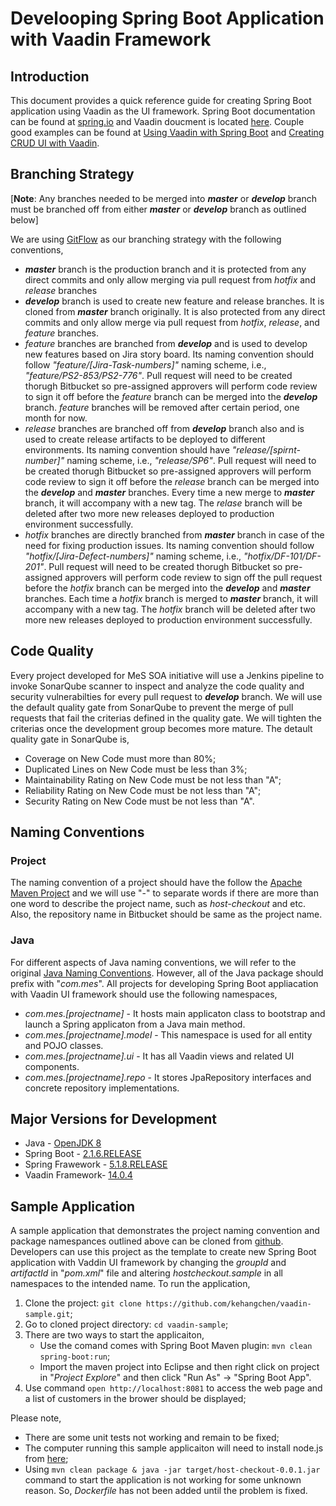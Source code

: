 # Develooping Spring Boot Application with Vaadin Framework

## Introduction

This document provides a quick reference guide for creating Spring Boot application using Vaadin as the UI framework.  Spring Boot documentation can be found at [spring.io](https://docs.spring.io/spring-boot/docs/current/reference/htmlsingle/) and Vaadin doucment is located [here](https://vaadin.com/docs/v10/index.html).  Couple good examples can be found at [Using Vaadin with Spring Boot](https://github.com/vaadin/flow-spring-examples/blob/master/pom.xml) and [Creating CRUD UI with Vaadin](https://spring.io/guides/gs/crud-with-vaadin/).

## Branching Strategy

[**Note**: Any branches needed to be merged into ***master*** or ***develop*** branch must be branched off from either ***master*** or ***develop*** branch as outlined below]

We are using [GitFlow](https://datasift.github.io/gitflow/IntroducingGitFlow.html) as our branching strategy with the following conventions,

* ***master*** branch is the production branch and it is protected from any direct commits and only allow merging via pull request from *hotfix* and *release* branches
* ***develop*** branch is used to create new feature and release branches.  It is cloned from ***master*** branch originally.  It is also protected from any direct commits and only allow merge via pull request from *hotfix*, *release*, and *feature* branches.
* *feature* branches are branched from ***develop*** and is used to develop new features based on Jira story board.  Its naming convention should follow *"feature/[Jira-Task-numbers]"* naming scheme, i.e., *"feature/PS2-853/PS2-776"*. Pull request will need to be created thorugh Bitbucket so pre-assigned approvers will perform code review to sign it off before the *feature* branch can be merged into the ***develop*** branch.  *feature* branches will be removed after certain period, one month for now.
* *release* branches are branched off from ***develop*** branch also and is used to create release artifacts to be deployed to different environments.  Its naming convention should have *"release/[spirnt-number]"* naming scheme, i.e., *"release/SP6"*.  Pull request will need to be created thorugh Bitbucket so pre-assigned approvers will perform code review to sign it off before the *release* branch can be merged into the ***develop*** and ***master*** branches.  Every time a new merge to ***master*** branch, it will accompany with a new tag.  The *relase* branch will be deleted after two more new releases deployed to production environment successfully.
* *hotfix* branches are directly branched from ***master*** branch in case of the need for fixing production issues. Its naming convention should follow *"hotfix/[Jira-Defect-numbers]"* naming scheme, i.e., *"hotfix/DF-101/DF-201"*.  Pull request will need to be created thorugh Bitbucket so pre-assigned approvers will perform code review to sign off the pull request before the *hotfix* branch can be merged into the ***develop*** and ***master*** branches.  Each time a *hotfix* branch is merged to ***master*** branch, it will accompany with a new tag.  The *hotfix* branch will be deleted after two more new releases deployed to production environment successfully.

## Code Quality

Every project developed for MeS SOA initiative will use a Jenkins pipeline to invoke SonarQube scanner to inspect and analyze the code quality and security vulnerabilties for every pull request to ***develop*** branch.  We will use the default quality gate from SonarQube to prevent the merge of pull requests that fail the criterias defined in the quality gate.  We will tighten the criterias once the development group becomes more mature.  The detault quality gate in SonarQube is,

* Coverage on New Code must more than 80%;
* Duplicated Lines on New Code must be less than 3%;
* Maintainability Rating on New Code must be not less than "A";
* Reliability Rating on New Code must be not less than "A";
* Security Rating on New Code must be not less than "A".

## Naming Conventions

### Project

The naming convention of a project should have the follow the [Apache Maven Project](https://maven.apache.org/guides/mini/guide-naming-conventions.html) and we will use "-" to separate words if there are more than one word to describe the project name, such as *host-checkout* and etc.  Also, the repository name in Bitbucket should be same as the project name.

### Java

For different aspects of Java naming conventions, we will refer to the original [Java Naming Conventions](https://www.oracle.com/technetwork/java/codeconventions-135099.html). However, all of the Java package should prefix with "*com.mes*".  All projects for developing Spring Boot appliacation with Vaadin UI framework should use the following namespaces,

* *com.mes.[projectname]* - It hosts main applicaton class to bootstrap and launch a Spring applicaton from a Java main method.
* *com.mes.[projectname].model* - This namespace is used for all entity and POJO classes.
* *com.mes.[projectname].ui* - It has all Vaadin views and related UI components.
* *com.mes.[projectname].repo* - It stores JpaRepository interfaces and concrete repository implementations.

## Major Versions for Development

* Java - [OpenJDK 8](https://adoptopenjdk.net/?variant=openjdk11&jvmVariant=hotspot)
* Spring Boot - [2.1.6.RELEASE](https://github.com/spring-projects/spring-boot/releases/tag/v2.1.6.RELEASE)
* Spring Frawework - [5.1.8.RELEASE](https://github.com/spring-projects/spring-framework/releases)
* Vaadin Framework- [14.0.4](https://vaadin.com/releases/vaadin-14)

## Sample Application

A sample application that demonstrates the project naming convention and package namespances outlined above can be cloned from [github](https://github.com/kehangchen/vaadin-sample).  Developers can use this project as the template to create new Spring Boot application with Vaddin UI framework by changing the *groupId* and *artifactId* in "*pom.xml*" file and altering *hostcheckout.sample* in all namespaces to the intended name.  To run the application, 

1. Clone the project: ``git clone https://github.com/kehangchen/vaadin-sample.git``;
2. Go to cloned project directory: ``cd vaadin-sample``;
3. There are two ways to start the applicaiton,
    * Use the comand comes with Spring Boot Maven plugin: ``mvn clean spring-boot:run``;
    * Import the maven project into Eclipse and then right click on project in "*Project Explore*" and then click "Run As" -> "Spring Boot App".
4. Use command ``open http://localhost:8081`` to access the web page and a list of customers in the brower should be displayed;

Please note,

* There are some unit tests not working and remain to be fixed;
* The computer running this sample applicaiton will need to install node.js from [here](https://nodejs.org/en/download/);
* Using ``mvn clean package & java -jar target/host-checkout-0.0.1.jar`` command to start the application is not working for some unknown reason.  So, *Dockerfile* has not been added until the problem is fixed.